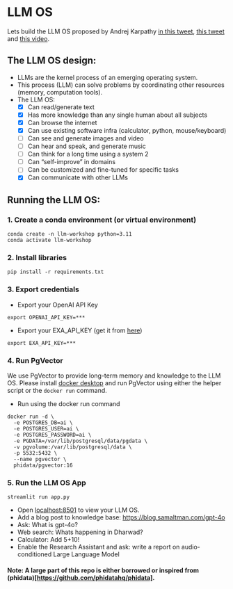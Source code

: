 # LLM OS

Lets build the LLM OS proposed by Andrej Karpathy [in this tweet](https://twitter.com/karpathy/status/1723140519554105733), [this tweet](https://twitter.com/karpathy/status/1707437820045062561) and [this video](https://youtu.be/zjkBMFhNj_g?t=2535).

## The LLM OS design:
- LLMs are the kernel process of an emerging operating system.
- This process (LLM) can solve problems by coordinating other resources (memory, computation tools).
- The LLM OS:
  - [x] Can read/generate text
  - [x] Has more knowledge than any single human about all subjects
  - [x] Can browse the internet
  - [x] Can use existing software infra (calculator, python, mouse/keyboard)
  - [ ] Can see and generate images and video
  - [ ] Can hear and speak, and generate music
  - [ ] Can think for a long time using a system 2
  - [ ] Can “self-improve” in domains
  - [ ] Can be customized and fine-tuned for specific tasks
  - [x] Can communicate with other LLMs

## Running the LLM OS:

### 1. Create a conda environment (or virtual environment)

```shell
conda create -n llm-workshop python=3.11
conda activate llm-workshop
```

### 2. Install libraries

```shell
pip install -r requirements.txt
```

### 3. Export credentials

- Export your OpenAI API Key

```shell
export OPENAI_API_KEY=***
```

- Export your EXA_API_KEY (get it from [here](https://dashboard.exa.ai/api-keys))

```shell
export EXA_API_KEY=***
```

### 4. Run PgVector

We use PgVector to provide long-term memory and knowledge to the LLM OS.
Please install [docker desktop](https://docs.docker.com/desktop/install/mac-install/) and run PgVector using either the helper script or the `docker run` command.

- Run using the docker run command

```shell
docker run -d \
  -e POSTGRES_DB=ai \
  -e POSTGRES_USER=ai \
  -e POSTGRES_PASSWORD=ai \
  -e PGDATA=/var/lib/postgresql/data/pgdata \
  -v pgvolume:/var/lib/postgresql/data \
  -p 5532:5432 \
  --name pgvector \
  phidata/pgvector:16
```
### 5. Run the LLM OS App

```shell
streamlit run app.py
```

- Open [localhost:8501](http://localhost:8501) to view your LLM OS.
- Add a blog post to knowledge base: https://blog.samaltman.com/gpt-4o
- Ask: What is gpt-4o?
- Web search: Whats happening in Dharwad?
- Calculator: Add 5+10!
- Enable the Research Assistant and ask: write a report on audio-conditioned Large Language Model


#### Note: A large part of this repo is either borrowed or inspired from (phidata)[https://github.com/phidatahq/phidata].